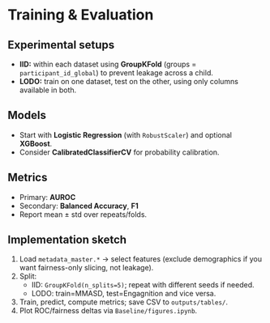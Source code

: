 # Training & Evaluation

## Experimental setups
- **IID:** within each dataset using **GroupKFold** (groups = `participant_id_global`) to prevent leakage across a child.
- **LODO:** train on one dataset, test on the other, using only columns available in both.

## Models
- Start with **Logistic Regression** (with `RobustScaler`) and optional **XGBoost**.
- Consider **CalibratedClassifierCV** for probability calibration.

## Metrics
- Primary: **AUROC**
- Secondary: **Balanced Accuracy**, **F1**
- Report mean ± std over repeats/folds.

## Implementation sketch
1. Load `metadata_master.*` → select features (exclude demographics if you want fairness-only slicing, not leakage).
2. Split:
   - IID: `GroupKFold(n_splits=5)`; repeat with different seeds if needed.
   - LODO: train=MMASD, test=Engagnition and vice versa.
3. Train, predict, compute metrics; save CSV to `outputs/tables/`.
4. Plot ROC/fairness deltas via `Baseline/figures.ipynb`.
